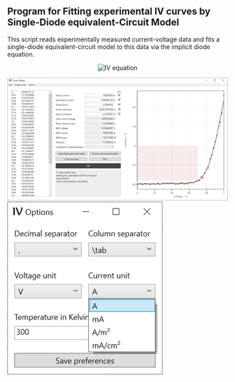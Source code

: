 ## Program for Fitting experimental IV curves by Single-Diode equivalent-Circuit Model

This script reads experimentally measured current-voltage data and fits a single-diode equivalent-circuit model to this data via the implicit diode equation.
<p align="center">
  <img src="https://latex.codecogs.com/png.latex?%5Cdpi%7B120%7D%20%5Cfn_jvn%20%5Ccolor%7BDarkOrange%7D%20I%28V%29%20%3D%20I_%5Ctext%7Bph%7D%20&plus;%20I_0%20%5Ccdot%20%5Cleft%28%5Cexp%5Cleft%28%5Cfrac%7Bq_e%20%5Ccdot%20%5Cleft%28V%20-%20I%28V%29%29%20R_%5Ctext%7Bs%7D%5Cright%29%7D%7Bn%20k_%5Ctext%7BB%7D%20T%7D%5Cright%29%20-%201%5Cright%29%20&plus;%20%5Cfrac%7BV%20-%20I%28V%29%20R_%5Ctext%7Bs%7D%7D%7BR_%5Ctext%7Bshunt%7D%7D" alt="IV equation"/>
</p>

![screenshot of main program](./screenshots/program.png)
![screenshots of option window](./screenshots/options.png)
